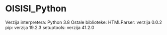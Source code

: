 # OISISI_Python
Verzija interpretera: Python 3.8
Ostale biblioteke:
HTMLParser: verzija 0.0.2
pip: verzija 19.2.3
setuptools: verzija 41.2.0
